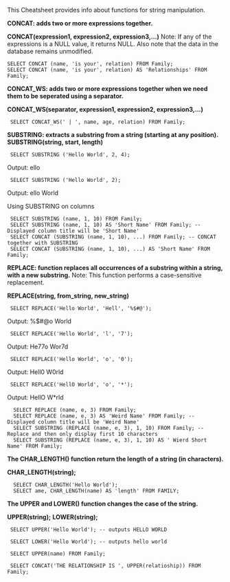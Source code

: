 This Cheatsheet provides info about functions for string manipulation.

**CONCAT: adds two or more expressions together.**

  **CONCAT(expression1, expression2, expression3,...)**
  Note: If any of the expressions is a NULL value, it returns NULL. Also note that the data in the database remains unmodified.
  
   ```
   SELECT CONCAT (name, 'is your', relation) FROM Family;
   SELECT CONCAT (name, 'is your', relation) AS 'Relationships' FROM Family;
  ```
**CONCAT_WS: adds two or more expressions together when we need them to be seperated using a separator.**

  **CONCAT_WS(separator, expression1, expression2, expression3,...)**
  
  ```
   SELECT CONCAT_WS(' | ', name, age, relation) FROM Family;
  ```
  
**SUBSTRING: extracts a substring from a string (starting at any position).**
    **SUBSTRING(string, start, length)**
    
  ```
   SELECT SUBSTRING ('Hello World', 2, 4);
  ```
  Output: ello
  
  ```
   SELECT SUBSTRING ('Hello World', 2);
  ```
  Output: ello World
  
  Using SUBSTRING on columns
  ```
   SELECT SUBSTRING (name, 1, 10) FROM Family;
   SELECT SUBSTRING (name, 1, 10) AS 'Short Name' FROM Family; -- Displayed column title will be 'Short Name'
   SELECT CONCAT (SUBSTRING (name, 1, 10), ...) FROM Family; -- CONCAT together with SUBSTRING
   SELECT CONCAT (SUBSTRING (name, 1, 10), ...) AS 'Short Name' FROM Family;
  ```


**REPLACE: function replaces all occurrences of a substring within a string, with a new substring.**
  Note: This function performs a case-sensitive replacement.

  **REPLACE(string, from_string, new_string)**
  
  ```
   SELECT REPLACE('Hello World', 'Hell', '%$#@');
  ```
  Output: %$#@o World

  ```
   SELECT REPLACE('Hello World', 'l', '7');
  ```
  Output: He77o Wor7d

  ```
   SELECT REPLACE('Hello World', 'o', '0');
  ```
  Output: Hell0 W0rld

  ```
   SELECT REPLACE('HellO World', 'o', '*');
  ```
  Output: HellO W*rld

 ```
   SELECT REPLACE (name, e, 3) FROM Family;
   SELECT REPLACE (name, e, 3) AS 'Weird Name' FROM Family; -- Displayed column title will be 'Weird Name'
   SELECT SUBSTRING (REPLACE (name, e, 3), 1, 10) FROM Family; -- Replace and then only display first 10 characters
   SELECT SUBSTRING (REPLACE (name, e, 3), 1, 10) AS ' Wierd Short Name' FROM Family;
  ```

**The CHAR_LENGTH() function return the length of a string (in characters).**

  **CHAR_LENGTH(string);**
  
```
  SELECT CHAR_LENGTH('Hello World');
  SELECT ame, CHAR_LENGTH(name) AS 'length' FROM FAMILY;
```

**The UPPER and LOWER() function changes the case of the string.**

  **UPPER(string);**
  **LOWER(string);**

```
 SELECT UPPER('Hello World'); -- outputs HELLO WORLD

 SELECT LOWER('Hello World'); -- outputs hello world

 SELECT UPPER(name) FROM Family;

 SELECT CONCAT('THE RELATIONSHIP IS ', UPPER(relatioship)) FROM Family;
```
